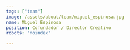 ```yaml
---
tags: ["team"]
image: /assets/about/team/miguel_espinosa.jpg
name: Miguel Espinosa
position: Cofundador / Director Creativo
robots: "noindex"

---
```


